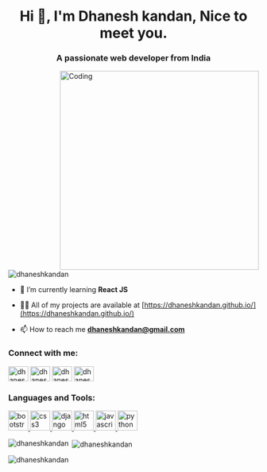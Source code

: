<h1 align="center">Hi 👋, I'm Dhanesh kandan, Nice to meet you.</h1>
<h3 align="center">A passionate web developer from India</h3>
<img align="right" alt="Coding" width="400" src="https://camo.githubusercontent.com/a4c584bce1c41271485d28f92aaf9f581b3c88b68ca723b6edfd58b4ba988c2b/68747470733a2f2f63646e2e6472696262626c652e636f6d2f75736572732f313138373833362f73637265656e73686f74732f363533393432392f70726f6772616d65722e676966">
<p align="left"> <img src="https://komarev.com/ghpvc/?username=dhaneshkandan&label=Profile%20views&color=0e75b6&style=flat" alt="dhaneshkandan" /> </p>

- 🌱 I’m currently learning **React JS**

- 👨‍💻 All of my projects are available at [https://dhaneshkandan.github.io/](https://dhaneshkandan.github.io/)

- 📫 How to reach me **dhaneshkandan@gmail.com**

<h3 align="left">Connect with me:</h3>
<p align="left">
<a href="https://twitter.com/dhaneshkandan" target="blank"><img align="center" src="https://cdn.cdnlogo.com/logos/t/96/twitter-icon.svg" alt="dhaneshkandan" height="30" width="40" /></a>
<a href="https://linkedin.com/in/dhaneshkandan" target="blank"><img align="center" src="https://cdn.cdnlogo.com/logos/l/78/linkedin-icon.svg" alt="dhaneshkandan" height="30" width="40" /></a>
<a href="https://instagram.com/dhanesh_5362_" target="blank"><img align="center" src="https://cdn.cdnlogo.com/logos/i/92/instagram.svg" alt="dhanesh_5362_" height="30" width="40" /></a>
<a href="https://www.codechef.com/users/dhanesh_5362" target="blank"><img align="center" src="https://cdn.jsdelivr.net/npm/simple-icons@3.1.0/icons/codechef.svg" alt="dhanesh_5362" height="30" width="40" /></a>
</p>

<h3 align="left">Languages and Tools:</h3>
<p align="left"> <a href="https://getbootstrap.com" target="_blank" rel="noreferrer"> <img src="https://cdn.cdnlogo.com/logos/b/74/bootstrap-5.svg" alt="bootstrap" width="40" height="40"/> </a> <a href="https://www.w3schools.com/css/" target="_blank" rel="noreferrer"> <img src="https://cdn.cdnlogo.com/logos/c/18/css.svg" alt="css3" width="40" height="40"/> </a> <a href="https://www.djangoproject.com/" target="_blank" rel="noreferrer"> <img src="https://cdn.worldvectorlogo.com/logos/django.svg" alt="django" width="40" height="40"/> </a> <a href="https://www.w3.org/html/" target="_blank" rel="noreferrer"> <img src="https://cdn.cdnlogo.com/logos/h/84/html.svg" alt="html5" width="40" height="40"/> </a> <a href="https://developer.mozilla.org/en-US/docs/Web/JavaScript" target="_blank" rel="noreferrer"> <img src="https://cdn.cdnlogo.com/logos/j/69/javascript.svg" alt="javascript" width="40" height="40"/> </a> <a href="https://www.python.org" target="_blank" rel="noreferrer"> <img src="https://cdn.cdnlogo.com/logos/p/3/python.svg" alt="python" width="40" height="40"/> </a> </p>

<p><img align="left" src="https://github-readme-stats.vercel.app/api/top-langs?username=dhaneshkandan&show_icons=true&locale=en&layout=compact" alt="dhaneshkandan" /></p>

<p>&nbsp;<img align="center" src="https://github-readme-stats.vercel.app/api?username=dhaneshkandan&show_icons=true&locale=en" alt="dhaneshkandan" /></p>

<p><img align="center" src="https://github-readme-streak-stats.herokuapp.com/?user=dhaneshkandan&" alt="dhaneshkandan" /></p>
